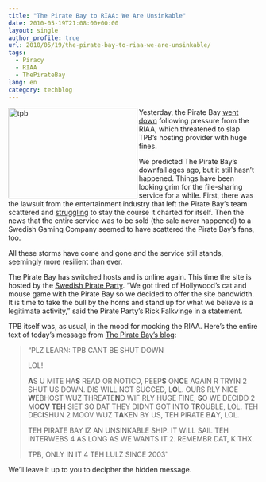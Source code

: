 ```yaml
---
title: "The Pirate Bay to RIAA: We Are Unsinkable"
date: 2010-05-19T21:08:00+00:00
layout: single
author_profile: true
url: 2010/05/19/the-pirate-bay-to-riaa-we-are-unsinkable/
tags:
  - Piracy
  - RIAA
  - ThePirateBay
lang: en
category: techblog
---
```

[<img title="tpb" border="0" alt="tpb" align="left" src="http://lh4.ggpht.com/_vaUVXcmC3OI/S_RMRwHMd9I/AAAAAAAACRE/oVQlTX0QcrI/tpb_thumb%5B2%5D.jpg?imgmax=800" width="260" height="182" />](http://lh4.ggpht.com/_vaUVXcmC3OI/S_RMPZZmdFI/AAAAAAAACRA/ncH8aHHVIH0/s1600-h/tpb%5B4%5D.jpg) Yesterday, the Pirate Bay [went down](http://torrentfreak.com/the-pirate-bay-goes-down-following-legal-pressure-100517/) following pressure from the RIAA, which threatened to slap TPB’s hosting provider with huge fines. 

We predicted The Pirate Bay’s downfall ages ago, but it still hasn’t happened. Things have been looking grim for the file-sharing service for a while. First, there was the lawsuit from the entertainment industry that left the Pirate Bay’s team scattered and [struggling](http://thepiratebay.org/blog/151) to stay the course it charted for itself. Then the news that the entire service was to be sold (the sale never happened) to a Swedish Gaming Company seemed to have scattered the Pirate Bay’s fans, too. 

All these storms have come and gone and the service still stands, seemingly more resilient than ever. 

The Pirate Bay has switched hosts and is online again. This time the site is hosted by the [Swedish Pirate Party](http://torrentfreak.com/the-pirate-party-becomes-the-pirate-bays-new-host-100518/). “We got tired of Hollywood’s cat and mouse game with the Pirate Bay so we decided to offer the site bandwidth. It is time to take the bull by the horns and stand up for what we believe is a legitimate activity,” said the Pirate Party’s Rick Falkvinge in a statement. 

TPB itself was, as usual, in the mood for mocking the RIAA. Here’s the entire text of today’s message from [The Pirate Bay’s blog](http://thepiratebay.org/blog/179): 

> “PLZ LEARN: TPB CANT BE SHUT DOWN 
> 
> LOL! 
> 
> **A**S U MITE HA**S** READ OR NOTICD, PEEP**S** ON**C**E AGAIN R TRYIN 2 SHUT US DOWN. DIS WI**L**L NOT SUCCED, L**O**L. OURS RLY NICE **W**EBHOST WUZ THREATE**N**D WIF RLY HUGE FINE, **S**O WE DECIDD 2 MO**OV TEH** SIET SO DAT THEY DIDNT GOT INTO T**R**OUBLE, LOL. TEH DEC**I**SHUN 2 MOOV WUZ T**A**KEN BY US, TEH PIRATE B**A**Y, LOL. 
> 
> TEH PIRATE BAY IZ AN UNSINKABLE SHIP. IT WILL SAIL TEH INTERWEBS 4 AS LONG AS WE WANTS IT 2. REMEMBR DAT, K THX. 
> 
> TPB, ONLY IN IT 4 TEH LULZ SINCE 2003″

We’ll leave it up to you to decipher the hidden message.